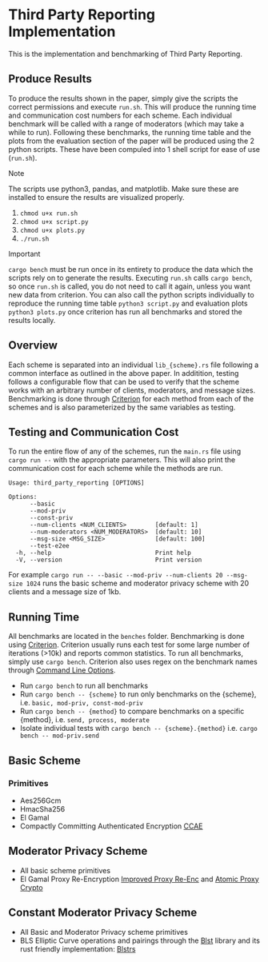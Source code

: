 # Third Party Reporting Implementation
This is the implementation and benchmarking of Third Party Reporting.

## Produce Results
To produce the results shown in the paper, simply give the scripts the correct permissions and execute `run.sh`. This will produce the running time and communication cost numbers for each scheme. Each individual benchmark will be called with a range of moderators (which may take a while to run). Following these benchmarks, the running time table and the plots from the evaluation section of the paper will be produced using the 2 python scripts. These have been compuled into 1 shell script for ease of use (`run.sh`).
> [!NOTE]  
> The scripts use python3, pandas, and matplotlib. Make sure these are installed to ensure the results are visualized properly.

1. `chmod u+x run.sh`
2. `chmod u+x script.py`
3. `chmod u+x plots.py`
4. `./run.sh`

> [!IMPORTANT]
> `cargo bench` must be run once in its entirety to produce the data which the scripts rely on to generate the results. Executing `run.sh` calls `cargo bench`, so once `run.sh` is called, you do not need to call it again, unless you want new data from criterion. You can also call the python scripts individually to reproduce the running time table `python3 script.py` and evaluation plots `python3 plots.py` once criterion has run all benchmarks and stored the results locally.

## Overview
Each scheme is separated into an individual `lib_{scheme}.rs` file following a common interface as outlined in the above paper. In additition, testing follows a configurable flow that can be used to verify that the scheme works with an arbitrary number of clients, moderators, and message sizes. Benchmarking is done through [Criterion](https://github.com/bheisler/criterion.rs) for each method from each of the schemes and is also parameterized by the same variables as testing. 

## Testing and Communication Cost
To run the entire flow of any of the schemes, run the `main.rs` file using `cargo run --` with the appropriate parameters. This will also print the communication cost for each scheme while the methods are run.
```
Usage: third_party_reporting [OPTIONS]

Options:
      --basic
      --mod-priv
      --const-priv
      --num-clients <NUM_CLIENTS>        [default: 1]
      --num-moderators <NUM_MODERATORS>  [default: 10]
      --msg-size <MSG_SIZE>              [default: 100]
      --test-e2ee
  -h, --help                             Print help
  -V, --version                          Print version
```
For example `cargo run -- --basic --mod-priv --num-clients 20 --msg-size 1024` runs the basic scheme and moderator privacy scheme with 20 clients and a message size of 1kb.

## Running Time
All benchmarks are located in the `benches` folder. Benchmarking is done using [Criterion](https://github.com/bheisler/criterion.rs). Criterion usually runs each test for some large number of iterations (>10k) and reports common statistics. To run all benchmarks, simply use `cargo bench`. Criterion also uses regex on the benchmark names through [Command Line Options](https://bheisler.github.io/criterion.rs/book/user_guide/command_line_options.html).
- Run `cargo bench` to run all benchmarks
- Run `cargo bench -- {scheme}` to run only benchmarks on the {scheme}, i.e. `basic, mod-priv, const-mod-priv`
- Run `cargo bench -- {method}` to compare benchmarks on a specific {method}, i.e. `send, process, moderate`
- Isolate individual tests with `cargo bench -- {scheme}.{method}` i.e. `cargo bench -- mod-priv.send`

## Basic Scheme
### Primitives
- Aes256Gcm
- HmacSha256
- El Gamal
- Compactly Committing Authenticated Encryption [CCAE](https://eprint.iacr.org/2022/1670)

## Moderator Privacy Scheme
- All basic scheme primitives
- El Gamal Proxy Re-Encryption [Improved Proxy Re-Enc](https://eprint.iacr.org/2005/028.pdf) and [Atomic Proxy Crypto](https://www.researchgate.net/publication/2581968_Atomic_Proxy_Cryptography)

## Constant Moderator Privacy Scheme
- All Basic and Moderator Privacy scheme primitives
- BLS Elliptic Curve operations and pairings through the [Blst](https://github.com/supranational/blst/tree/165ec77634495175aefd045a48d3469af6950ea4) library and its rust friendly implementation: [Blstrs](https://github.com/filecoin-project/blstrs)
